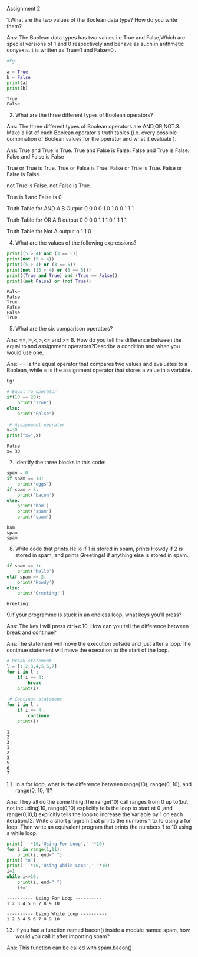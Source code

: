  Assignment 2

1.What are the two values of the Boolean data type? How do you write them?

Ans: The Boolean data types has two values i.e True and False,Which are special versions of 1 and 0
respectively and behave as such in arithmetic conyexts.It is written as True=1 and False=0 .

```python
#Eg:
    
a = True 
b = False
print(a)
print(b)
```
    True 
    False
    
2. What are the three different types of Boolean operators?

Ans: The three different types of Boolean operators are AND,OR,NOT.3. Make a list of each Boolean operator's truth tables (i.e. every possible combination of Boolean values for the operator and what it evaluate ).

Ans: True and True is True.
True and False is False.
False and True is False.
False and False is False

True or True is True.
True or False is True.
False or True is True.
False or False is False.

not True is False.
not False is True.

True is 1 and False is 0

Truth Table for AND
A B Output
0 0 0
0 1 0
1 0 0
1 1 1

Truth Table for OR
A B output
0 0 0
0 1 1
1 0 1
1 1 1

Truth Table for Not
A output
o 1
1 0

4. What are the values of the following expressions?

```python
print((5 > 4) and (3 == 5))
print(not (5 > 4))
print((5 > 4) or (3 == 5))
print(not ((5 > 4) or (3 == 5)))
print((True and True) and (True == False))
print((not False) or (not True))

```

    False
    False
    True
    False
    False
    True
    
5. What are the six comparison operators?

Ans: ==,!=,<,>,<=,and >=
6. How do you tell the difference between the equal to and assignment operators?Describe a condition and when you would use one.

Ans: == is the equal operator that compares two values and evaluates to a Boolean, while = is the assignment operator that stores a value in a variable.

```python
Eg:
    
# Equal To operator
if(10 == 20):
    print("True")
else:
    print("False")
    
 # Assignment operator
x=30
print("x=",x)
```

    False
    x= 30
    
7. Identify the three blocks in this code:

```python
spam = 0
if spam == 10:
    print('eggs')
if spam > 5:
    print('bacon')
else:
    print('ham')
    print('spam')
    print('spam')
```

    ham
    spam
    spam
    
8. Write code that prints Hello if 1 is stored in spam, prints Howdy if 2 is stored in spam, and prints Greetings! if anything else is stored in spam.

```python
if spam == 1:
    print("hello")
elif spam == 2:
    print('Howdy')
else:    
    print('Greeting!')
```

    Greeting!
    
9.If your programme is stuck in an endless loop, what keys you’ll press?

Ans: The key i will press ctrl+c.10. How can you tell the difference between break and continue?

Ans:The statement will move the execution outside and just after a loop.The continue statement will
move the execution to the start of the loop.

```python
# Break statement
l = [1,2,3,4,5,6,7]
for i in l :
    if i == 4:
        break
    print(i) 
    
 # Continue statement
for i in l :
    if i == 4 :
        continue
    print(i)    
```

    1
    2
    3
    1
    2
    3
    5
    6
    7
    
11. In a for loop, what is the difference between range(10), range(0, 10), and range(0, 10, 1)?

Ans: They all do the some thing.The range(10) call ranges from 0 up to(but not including)10,
range(0,10) explicitly tells the loop to start at 0 ,and range(0,10,1) explicitly tells the loop to
increase the variable by 1 on each iteration.12. Write a short program that prints the numbers 1 to 10 using a for loop. Then write an equivalent program that prints the numbers 1 to 10 using a while loop.


```python
print('-'*10,'Using For Loop','-'*10)
for i in range(1,11):
    print(i, end=" ")
print('\n')
print('-'*10,'Using While Loop','-'*10) 
i=1
while i<=10:
    print(i, end=" ")
    i+=1
```

    ---------- Using For Loop ----------
    1 2 3 4 5 6 7 8 9 10 
    
    ---------- Using While Loop ----------
    1 2 3 4 5 6 7 8 9 10 
13. If you had a function named bacon() inside a module named spam, how would you call it after importing spam?

Ans: This function can be called with spam.bacon() .